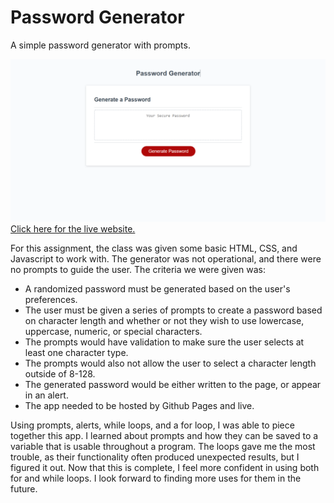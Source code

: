 # Password Generator
A simple password generator with prompts.

![screenshot of application](./assets/screenshot.png?raw=true "Password Generator")
[Click here for the live website.](https://sorengrey.github.io/password-generator/)<br>

<p>For this assignment, the class was given some basic HTML, CSS, and Javascript to work with. The generator was not operational, and there were no prompts to guide the user. The criteria we were given was:</p>
<ul>
  <li>A randomized password must be generated based on the user's preferences.</li>
  <li>The user must be given a series of prompts to create a password based on character length and whether or not they wish to use lowercase, uppercase, numeric, or special characters.</li>
  <li>The prompts would have validation to make sure the user selects at least one character type.</li>
  <li>The prompts would also not allow the user to select a character length outside of 8-128.</li>
  <li>The generated password would be either written to the page, or appear in an alert.</li>
  <li>The app needed to be hosted by Github Pages and live.</li>
</ul>
  
<p>Using prompts, alerts, while loops, and a for loop, I was able to piece together this app. I learned about prompts and how they can be saved to a variable that is usable throughout a program. The loops gave me the most trouble, as their functionality often produced unexpected results, but I figured it out. Now that this is complete, I feel more confident in using both for and while loops. I look forward to finding more uses for them in the future.</p>
